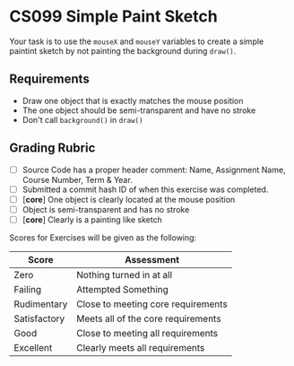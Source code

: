 
# CS099 Simple Paint Sketch

Your task is to use the `mouseX` and `mouseY` variables to create a simple paintint sketch by not painting the background during `draw()`.


## Requirements

- Draw one object that is exactly matches the mouse position
- The one object should be semi-transparent and have no stroke
- Don't call `background()` in `draw()`

## Grading Rubric

- [ ] Source Code has a proper header comment: Name, Assignment Name, Course Number, Term & Year. 
- [ ] Submitted a commit hash ID of when this exercise was completed.
- [ ] [**core**] One object is clearly located at the mouse position
- [ ] Object is semi-transparent and has no stroke
- [ ] [**core**] Clearly is a painting like sketch

Scores for Exercises will be given as the following:

Score        | Assessment
------------ | ----------
Zero         | Nothing turned in at all
Failing      | Attempted Something
Rudimentary  | Close to meeting core requirements
Satisfactory | Meets all of the core requirements
Good         | Close to meeting all requirements
Excellent    | Clearly meets all requirements

